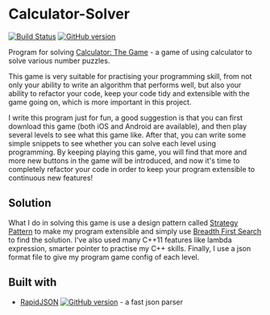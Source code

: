 # Calculator-Solver

[![Build Status](https://semaphoreci.com/api/v1/kaitohh/calculator-solver/branches/master/shields_badge.svg)](https://semaphoreci.com/kaitohh/calculator-solver)
[![GitHub version](https://badge.fury.io/gh/KaitoHH%2FCalculator-Solver.svg)](https://badge.fury.io/gh/KaitoHH%2FCalculator-Solver)

Program for solving [Calculator: The Game](https://itunes.apple.com/us/app/calculator-the-game/id1243055750) - a game of using calculator to solve various number puzzles. 

This game is very suitable for practising your programming skill, from not only your ability to write an algorithm that performs well, but also your ability to refactor your code, keep your code tidy and extensible with the game going on, which is more important in this project.

I write this program just for fun, a good suggestion is that you can first download this game (both iOS and Android are available), and then play several levels to see what this game like. After that, you can write some simple snippets to see whether you can solve each level using programming. By keeping playing this game, you will find that more and more new buttons in the game will be introduced, and now it's time to completely refactor your code in order to keep your program extensible to continuous new features!
 
 ## Solution
 What I do in solving this game is use a design pattern called [Strategy Pattern](https://en.wikipedia.org/wiki/Strategy_pattern) to make my program extensible and simply use [Breadth First Search](https://en.wikipedia.org/wiki/Breadth-first_search) to find the solution. I've also used many C++11 features like lambda expression, smarter pointer to practise my C++ skills. Finally, I use a json format file to give my program game config of each level.
 
## Built with
- [RapidJSON](http://rapidjson.org/) [![GitHub version](https://badge.fury.io/gh/Tencent%2Frapidjson.svg)](https://badge.fury.io/gh/Tencent%2Frapidjson) - a fast json parser

